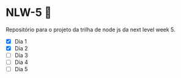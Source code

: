 # NLW-5 🚀
Repositório para o projeto da trilha de node js da next level week 5.

- [x] Dia 1
- [x] Dia 2
- [ ] Dia 3
- [ ] Dia 4
- [ ] Dia 5
